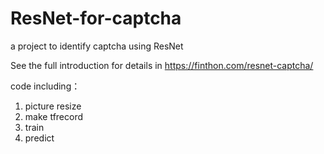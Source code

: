 # ResNet-for-captcha
a project to identify captcha using ResNet

See the full introduction for details in https://finthon.com/resnet-captcha/


code including：
1. picture resize
2. make tfrecord
3. train
4. predict
